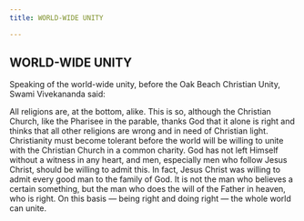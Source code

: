 ```yaml
---
title: WORLD-WIDE UNITY

---
```





  

## WORLD-WIDE UNITY

Speaking of the world-wide unity, before the Oak Beach Christian Unity,
Swami Vivekananda said:

All religions are, at the bottom, alike. This is so, although the
Christian Church, like the Pharisee in the parable, thanks God that it
alone is right and thinks that all other religions are wrong and in need
of Christian light. Christianity must become tolerant before the world
will be willing to unite with the Christian Church in a common charity.
God has not left Himself without a witness in any heart, and men,
especially men who follow Jesus Christ, should be willing to admit this.
In fact, Jesus Christ was willing to admit every good man to the family
of God. It is not the man who believes a certain something, but the man
who does the will of the Father in heaven, who is right. On this basis —
being right and doing right — the whole world can unite.


